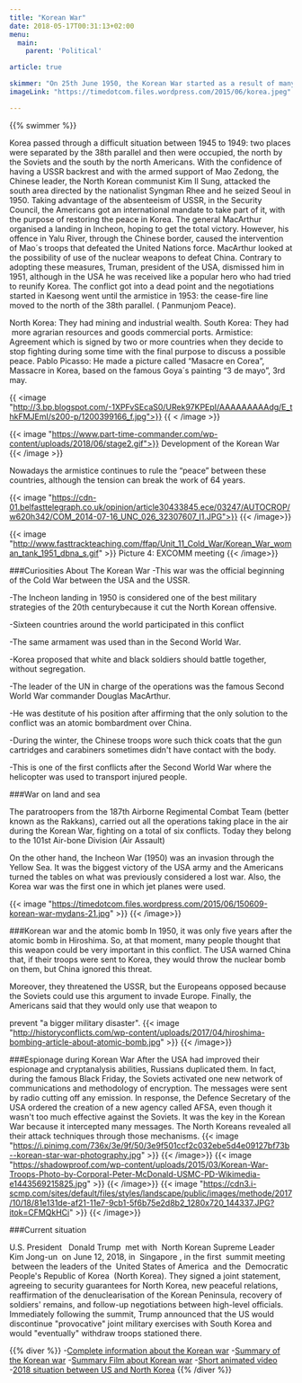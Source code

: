 ```yaml
---
title: "Korean War"
date: 2018-05-17T00:31:13+02:00
menu:
  main:
    parent: 'Political'

article: true

skimmer: "On 25th June 1950, the Korean War started as a result of many soldiers from the North and South crossing the border. The fear of communism taking over the world forced America to intervene, this was the first military action taken during the Cold War. It was only ended in an armistice on 27th July 1953."
imageLink: "https://timedotcom.files.wordpress.com/2015/06/korea.jpeg"

---
```


{{% swimmer %}}

Korea passed through a difficult situation between 1945 to 1949: two places were separated by the 38th parallel and then were occupied, the north by the Soviets and the south by the north Americans. With the confidence of having a USSR backrest and with the armed support of Mao Zedong, the Chinese leader, the North Korean communist Kim Il Sung, attacked the south area directed by the nationalist Syngman Rhee and he seized Seoul in 1950. Taking advantage of the absenteeism of USSR, in the Security Council, the Americans got an international mandate to take part of it, with the purpose of restoring the peace in Korea. The general MacArthur organised a landing in Incheon, hoping to get the total victory. However, his offence in Yalu River, through the Chinese border, caused the intervention of Mao´s troops that defeated the United Nations force. MacArthur looked at the possibility of use of the nuclear weapons to defeat China. Contrary to adopting these measures, Truman, president of the USA, dismissed him in 1951, although in the USA he was received like a popular hero who had tried to reunify Korea. The conflict got into a dead point and the negotiations started in Kaesong went until the armistice in 1953: the cease-fire line moved to the north of the 38th parallel. ( Panmunjom Peace).

North Korea: They had mining and industrial wealth.
South Korea: They had  more agrarian resources and goods commercial ports.
Armistice: Agreement which is signed by two or more countries when they decide to stop fighting during some time with the final purpose to discuss a possible peace. Pablo Picasso: He made a picture called “Masacre en Corea”, Massacre in Korea, based on the famous Goya´s painting “3 de mayo”, 3rd may.

{{ <image "http://3.bp.blogspot.com/-1XPFvSEcaS0/URek97KPEpI/AAAAAAAAAdg/E_thkFMJEmI/s200-p/1200399166_f.jpg">}}
{{ < /image >}}

{{< image "https://www.part-time-commander.com/wp-content/uploads/2018/06/stage2.gif">}}
Development of the Korean War
{{< /image  >}}

Nowadays the armistice continues to rule the “peace” between these countries, although the tension can break the work of 64 years. 

{{< image "https://cdn-01.belfasttelegraph.co.uk/opinion/article30433845.ece/03247/AUTOCROP/w620h342/COM_2014-07-16_UNC_026_32307607_I1.JPG">}}
{{< /image>}}

{{< image "http://www.fasttrackteaching.com/ffap/Unit_11_Cold_War/Korean_War_woman_tank_1951_dbna_s.gif" >}}
Picture 4: EXCOMM meeting
{{< /image>}}

###Curiosities About The Korean War
-This war was the official beginning of the Cold War between the USA and the USSR.

-The Incheon landing in 1950 is considered one of the best military strategies of the 20th centurybecause it cut the North Korean offensive.

-Sixteen countries around the world participated in this conflict

-The same armament was used than in the Second World War.

-Korea proposed that white and black soldiers should battle together, without segregation.

-The leader of the UN in charge of the operations was the famous Second World War commander Douglas MacArthur.

-He was destitute of his position after affirming that the only solution to the conflict was an atomic bombardment over China.

-During the winter, the Chinese troops wore such thick coats that the gun cartridges and carabiners sometimes didn&#39;t have contact with the body.

-This is one of the first conflicts after the Second World War where the helicopter was used to transport injured people.

###War on land and sea

The paratroopers from the 187th Airborne Regimental Combat Team (better known as the Rakkans), carried out all the operations taking place in the air during the Korean War, fighting on a total of six conflicts. Today they belong to the 101st Air-bone Division (Air Assault)

On the other hand, the Incheon War (1950) was an invasion through the Yellow Sea. It was the biggest victory of the USA army and the Americans turned the tables on what was previously considered a lost war. Also, the Korea war was the first one in which jet planes were used.

{{< image "https://timedotcom.files.wordpress.com/2015/06/150609-korean-war-mydans-21.jpg" >}}
{{< /image>}}

###Korean war and the atomic bomb
In 1950, it was only five years after the atomic bomb in Hiroshima. So, at that moment, many people thought that this weapon could be very important in this conflict. The USA warned China that, if their troops were sent to Korea, they would throw the nuclear bomb on them, but China ignored this threat.

Moreover, they threatened the USSR, but the Europeans opposed because the Soviets could use this argument to invade Europe. Finally, the Americans said that they would only use that weapon to

prevent "a bigger military disaster".
{{< image "http://historyconflicts.com/wp-content/uploads/2017/04/hiroshima-bombing-article-about-atomic-bomb.jpg" >}}
{{< /image>}}

###Espionage during Korean War
After the USA had improved their espionage and cryptanalysis abilities, Russians duplicated them. In fact, during the famous Black Friday, the Soviets activated one new network of communications and methodology of encryption. The messages were sent by radio cutting off any emission. In response, the Defence Secretary of the USA ordered the creation of a new agency called AFSA, even though it wasn&#39;t too much effective against the Soviets. It was the key in the Korean War because it intercepted many messages. The North Koreans revealed all their attack techniques through those mechanisms.
{{< image "https://i.pinimg.com/736x/3e/9f/50/3e9f501ccf2c032ebe5d4e09127bf73b--korean-star-war-photography.jpg" >}}
{{< /image>}}
{{< image "https://shadowproof.com/wp-content/uploads/2015/03/Korean-War-Troops-Photo-by-Corporal-Peter-McDonald-USMC-PD-Wikimedia-e1443569215825.jpg" >}}
{{< /image>}}
{{< image "https://cdn3.i-scmp.com/sites/default/files/styles/landscape/public/images/methode/2017/10/18/81e131de-af21-11e7-9cb1-5f6b75e2d8b2_1280x720_144337.JPG?itok=CFMQkHCi" >}}
{{< /image>}}

###Current situation

U.S. President   Donald Trump  met with  North Korean Supreme Leader   Kim Jong-un  on June 12,
2018, in  Singapore , in the first  summit meeting  between the leaders of the  United States of
America  and the  Democratic People&#39;s Republic of Korea  (North Korea). They signed a joint
statement, agreeing to security guarantees for North Korea, new peaceful relations, reaffirmation
of the denuclearisation of the Korean Peninsula, recovery of soldiers' remains, and follow-up
negotiations between high-level officials. Immediately following the summit, Trump announced
that the US would discontinue &quot;provocative&quot; joint military exercises with South Korea and would
"eventually" withdraw troops stationed there.

{{% diver %}}
-[Complete information about the Korean war](http://www.sparknotes.com/history/american/koreanwar/)
-[Summary of the Korean war](https://www.khanacademy.org/humanities/ap-us-history/period-8/apush-1950s-america/a/the-korean-war)
-[Summary Film about Korean war](https://www.youtube.com/watch?v=io32SnyhYpM&feature=youtu.be)
-[Short animated video](https://youtu.be/yxaegqvl4aE)
-[2018 situation between US and North Korea](https://en.wikipedia.org/wiki/2018_North_Korea%E2%80%93United_States_summit)
{{% /diver %}}
